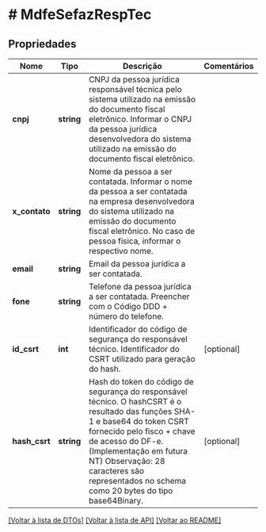 # # MdfeSefazRespTec

## Propriedades

Nome | Tipo | Descrição | Comentários
------------ | ------------- | ------------- | -------------
**cnpj** | **string** | CNPJ da pessoa jurídica responsável técnica pelo sistema utilizado na emissão do documento fiscal eletrônico.  Informar o CNPJ da pessoa jurídica desenvolvedora do sistema utilizado na emissão do documento fiscal eletrônico. |
**x_contato** | **string** | Nome da pessoa a ser contatada.  Informar o nome da pessoa a ser contatada na empresa desenvolvedora do sistema utilizado na emissão do documento fiscal eletrônico. No caso de pessoa física, informar o respectivo nome. |
**email** | **string** | Email da pessoa jurídica a ser contatada. |
**fone** | **string** | Telefone da pessoa jurídica a ser contatada.  Preencher com o Código DDD + número do telefone. |
**id_csrt** | **int** | Identificador do código de segurança do responsável técnico.  Identificador do CSRT utilizado para geração do hash. | [optional]
**hash_csrt** | **string** | Hash do token do código de segurança do responsável técnico.  O hashCSRT é o resultado das funções SHA-1 e base64 do token CSRT fornecido pelo fisco + chave de acesso do DF-e. (Implementação em futura NT)  Observação: 28 caracteres são representados no schema como 20 bytes do tipo base64Binary. | [optional]

[[Voltar à lista de DTOs]](../../README.md#models) [[Voltar à lista de API]](../../README.md#endpoints) [[Voltar ao README]](../../README.md)
